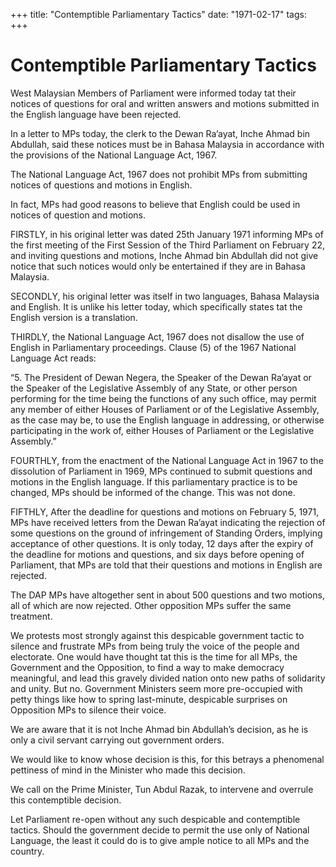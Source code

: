 +++ 
title: "Contemptible Parliamentary Tactics"
date: "1971-02-17"
tags:
+++

# Contemptible Parliamentary Tactics

West Malaysian Members of Parliament were informed today tat their notices of questions for oral and written answers and motions submitted in the English language have been rejected.

In a letter to MPs today, the clerk to the Dewan Ra’ayat, Inche Ahmad bin Abdullah, said these notices must be in Bahasa Malaysia in 
accordance with the provisions of the National Language Act, 1967.

The National Language Act, 1967 does not prohibit MPs from submitting notices of questions and motions in English.

In fact, MPs had good reasons to believe that English could be used in notices of question and motions.</u>

FIRSTLY, in his original letter was dated 25th January 1971 informing MPs of the first meeting of the First Session of the Third Parliament on February 22, and inviting questions and motions, Inche Ahmad bin Abdullah did not give notice that such notices would only be entertained if they are in Bahasa Malaysia.

SECONDLY, his original letter was itself in two languages, Bahasa Malaysia and English. It is unlike his letter today, which specifically states tat the English version is a translation.

THIRDLY, the National Language Act, 1967 does not disallow the use of English in Parliamentary proceedings. Clause (5) of the 1967 National Language Act reads:

“5. The President of Dewan Negera, the Speaker of the Dewan Ra’ayat or the Speaker of the Legislative Assembly of any State, or other person performing for the time being the functions of any such office, may permit any member of either Houses of Parliament or of the Legislative Assembly, as the case may be, to use the English language in addressing, or otherwise participating in the work of, either Houses of Parliament or the Legislative Assembly.”

FOURTHLY, from the enactment of the National Language Act in 1967 to the dissolution of Parliament in 1969, MPs continued to submit questions and motions in the English language. If this parliamentary practice is to be changed, MPs should be informed of the change. This was not done.

FIFTHLY, After the deadline for questions and motions on February 5, 1971, MPs have received letters from the Dewan Ra’ayat indicating the rejection of some questions on the ground of infringement of Standing Orders, implying acceptance of other questions. It is only today, 12 days after the expiry of the deadline for motions and questions, and six days before opening of Parliament, that MPs are told that their questions and motions in English are rejected.

The DAP MPs have altogether sent in about 500 questions and two motions, all of which are now rejected. Other opposition MPs suffer the same treatment.

We protests most strongly against this despicable government tactic to silence and frustrate MPs from being truly the voice of the people and electorate. One would have thought tat this is the time for all MPs, the Government and the Opposition, to find a way to make democracy meaningful, and lead this gravely divided nation onto new paths of solidarity and unity. But no. Government Ministers seem more pre-occupied with petty things like how to spring last-minute, despicable surprises on Opposition MPs to silence their voice.

We are aware that it is not Inche Ahmad bin Abdullah’s decision, as he is only a civil servant carrying out government orders.

We would like to know whose decision is this, for this betrays a phenomenal pettiness of mind in the Minister who made this decision.

We call on the Prime Minister, Tun Abdul Razak, to intervene and overrule this contemptible decision.

Let Parliament re-open without any such despicable and contemptible tactics. Should the government decide to permit the use only of National Language, the least it could do is to give ample notice to all MPs and the country.
 
